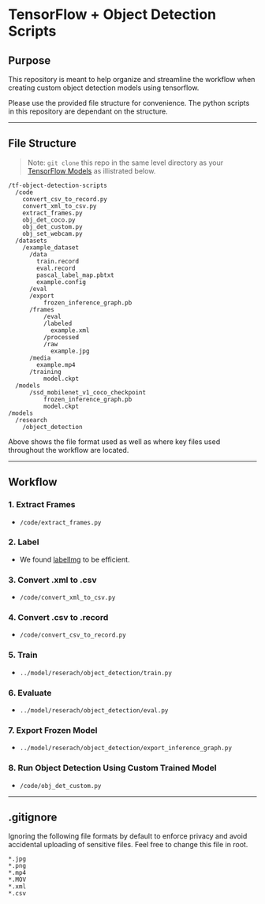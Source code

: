 # TensorFlow + Object Detection Scripts

## Purpose
This repository is meant to help organize and streamline the workflow when creating custom object detection models using tensorflow.

Please use the provided file structure for convenience. The python scripts in this repository are dependant on the structure.
___
## File Structure
> Note: `git clone` this repo in the same level directory as your [TensorFlow Models](https://github.com/tensorflow/models) as illistrated below.

```
/tf-object-detection-scripts
  /code
    convert_csv_to_record.py
    convert_xml_to_csv.py
    extract_frames.py
    obj_det_coco.py
    obj_det_custom.py
    obj_set_webcam.py
  /datasets
    /example_dataset
      /data
        train.record
        eval.record
        pascal_label_map.pbtxt
        example.config
      /eval
      /export
          frozen_inference_graph.pb
      /frames
          /eval
          /labeled
            example.xml
          /processed
          /raw
            example.jpg
      /media
        example.mp4
      /training
          model.ckpt
  /models
      /ssd_mobilenet_v1_coco_checkpoint
          frozen_inference_graph.pb
          model.ckpt
/models
  /research
    /object_detection
```
Above shows the file format used as well as where key files used throughout the workflow are located.

___
## Workflow
### 1. Extract Frames
- `/code/extract_frames.py`

### 2. Label
- We found [labelImg](https://github.com/tzutalin/labelImg) to be efficient.

### 3. Convert .xml to .csv
- `/code/convert_xml_to_csv.py`

### 4. Convert .csv to .record
- `/code/convert_csv_to_record.py`

### 5. Train
- `../model/reserach/object_detection/train.py`

### 6. Evaluate
- `../model/reserach/object_detection/eval.py`

### 7. Export Frozen Model
- `../model/reserach/object_detection/export_inference_graph.py`

### 8. Run Object Detection Using Custom Trained Model
- `/code/obj_det_custom.py`

___
## .gitignore
Ignoring the following file formats by default to enforce privacy and avoid accidental uploading of sensitive files. Feel free to change this file in root.
```
*.jpg
*.png
*.mp4
*.MOV
*.xml
*.csv
```